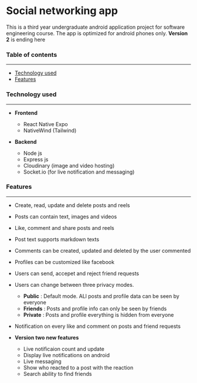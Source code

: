# Social networking app

This is a third year undergraduate android application project for software engineering course. The app is optimized for android phones only. **Version 2** is ending here

### Table of contents
<hr>

- [Technology used](#technology-used)
- [Features](#features)

### Technology used
<hr>

- **Frontend**
  - React Native Expo
  - NativeWind (Tailwind)

- **Backend**
  - Node js
  - Express js
  - Cloudinary (image and video hosting)
  - Socket.io (for live notification and messaging)

### Features
<hr>

- Create, read, update and delete posts and reels
- Posts can contain text, images and videos
- Like, comment and share posts and reels
- Post text supports markdown texts
- Comments can be created, updated and deleted by the user commented
- Profiles can be customized like facebook
- Users can send, accepet and reject friend requests
- Users can change between three privacy modes.
  - **Public** : Default mode. ALl posts and profile data can be seen by everyone
  - **Friends** : Posts and profile info can only be seen by friends
  - **Private** : Posts and profile everything is hidden from everyone

- Notification on  every like and comment on posts and friend requests

- **Version two new features**
  - Live notificaion count and update
  - Display live notifications on android
  - Live messaging
  - Show who reacted to a post with the reaction
  - Search ability to find friends